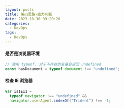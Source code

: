 ```yaml
---
layout: posts
title: 编码思路-能力判断
date: 2023-10-30 09:20:20
categories:
  - DevOps
tags:
  - DevOps
---
```


#### 是否是浏览器环境

```js
// 使用 typeof, 对于不存在的变量会返回 undefined
const hasDocument = typeof document !== "undefined";
```

#### 检查 IE 浏览器

```js
var isIE11 =
  typeof navigator !== "undefined" &&
  navigator.userAgent.indexOf("Trident") !== -1;
```
